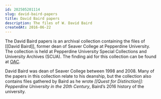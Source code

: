 ```yaml
---
id: 202505201114
slug: david-baird-papers
title: David Baird papers
description: The files of W. David Baird
createdAt: 2016-06-22
---
```

The David Baird papers is an archival collection containing the files of [[David Baird]], former dean of Seaver College at Pepperdine University. The collection is held at Pepperdine University Special Collections and University Archives (SCUA). The finding aid for this collection can be found at [OAC](https://oac.cdlib.org/findaid/ark:/13030/c83j3kc2).

David Baird was dean of Seaver College between 1998 and 2008. Many of the papers in this collection relate to his deanship, but the collection also contains files gathered by Baird as he wrote *[[Quest for Distinction]]: Pepperdine University in the 20th Century*, Baird’s 2016 history of the university.
